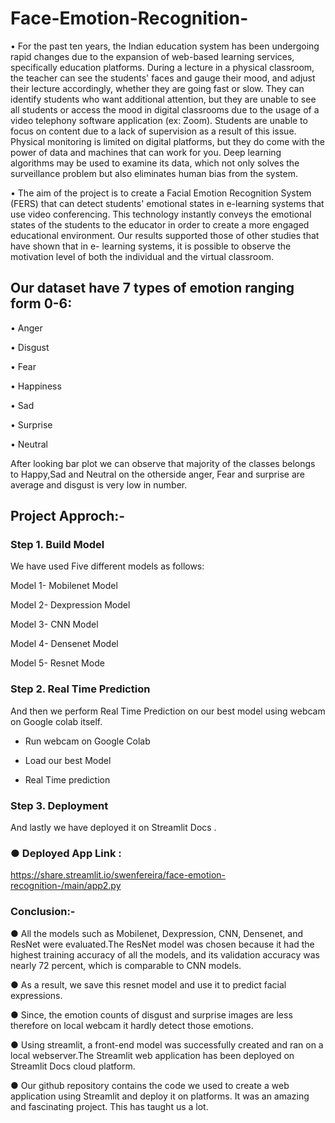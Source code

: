 # Face-Emotion-Recognition-

•	For the past ten years, the Indian education system has been undergoing rapid  changes due to  the expansion of web-based learning services, specifically education platforms.  During a lecture in a physical classroom, the teacher can see the students' faces and gauge their mood, and adjust their lecture accordingly, whether they are going fast or slow.  They can identify students who want additional attention, but they are unable to see all  students or access the mood in digital classrooms due to the usage of a video telephony  software application (ex: Zoom). Students are unable to focus on content due to a lack of supervision as a result of this issue. Physical monitoring is limited on digital platforms, but they do come with the power of data and machines that can work for you. Deep learning algorithms may be used to examine its data, which not only solves the surveillance problem but also eliminates human bias from the system.


•	The aim of the project is to create a Facial Emotion Recognition System (FERS) that can detect students' emotional states in e-learning systems that use video conferencing.  This technology instantly conveys the emotional states of the students to the educator in order to create a more engaged educational environment. Our results supported those of other studies that have shown that in e- learning systems, it is possible to observe the motivation level of both the individual and the virtual classroom.


## Our dataset have 7 types of emotion ranging form 0-6:

•	Anger

•	Disgust

•	Fear

•	Happiness

•	Sad

•	Surprise

•	Neutral

After looking bar plot we can observe that majority of the classes belongs to Happy,Sad and Neutral on the otherside anger, Fear and surprise are average and disgust is very low in number.

## Project Approch:-

### Step 1. Build Model

We have used Five different models as follows:

Model 1- Mobilenet Model

Model 2- Dexpression Model

Model 3- CNN Model

Model 4- Densenet Model

Model 5- Resnet Mode 


### Step 2. Real Time Prediction

And then we perform Real Time Prediction on our best model using webcam on Google colab itself.

  - Run webcam on Google Colab
   
  - Load our best Model
  
  - Real Time prediction
 
### Step 3. Deployment

And lastly we have deployed it on Streamlit Docs .

### ● Deployed App Link : 

 https://share.streamlit.io/swenfereira/face-emotion-recognition-/main/app2.py
 
 
### Conclusion:-

● All the models such as Mobilenet, Dexpression, CNN, Densenet, and ResNet were evaluated.The ResNet model was chosen because it had the highest training accuracy of all the models, and its validation accuracy was nearly 72 percent, which is comparable to CNN models.

● As a result, we save this resnet model and use it to predict facial expressions.

● Since, the emotion counts of disgust and surprise images are less therefore on local webcam it hardly detect those emotions.

● Using streamlit, a front-end model was successfully created and ran on a local webserver.The Streamlit web application has been deployed on Streamlit Docs cloud platform.

● Our github repository contains the code we used to create a web application using Streamlit and deploy it on platforms. It was an amazing and fascinating project. This has taught us a lot.


